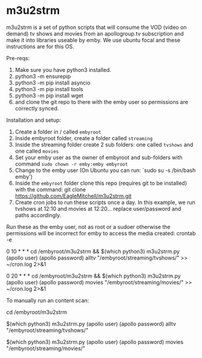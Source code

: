 # m3u2strm
m3u2strm is a set of python scripts that will consume the VOD (video on demand) tv shows and movies from an apollogroup.tv subscription and make it into libraries useable by emby. We use ubuntu focal and these instructions are for this OS.

Pre-reqs:
1. Make sure you have python3 installed.
2. python3 -m ensurepip
3. python3 -m pip install asyncio
4. python3 -m pip install tools
5. python3 -m pip install wget
6.  and clone the git repo to there with the emby user so permissions are correctly synced.

Installation and setup:
1. Create a folder in / called `embyroot`
2. Inside embyroot folder, create a folder called `streaming`
3. Inside the streaming folder create 2 sub folders: one called `tvshows` and one called `movies`
4. Set your emby user as the owner of embyroot and sub-folders with command `sudo chown -r emby:emby embyroot`
5. Change to the emby user (On Ubuntu you can run: `sudo su -s /bin/bash emby') 
6. Inside the `embyroot` folder clone this repo (requires git to be installed) with the command: git clone https://github.com/EagleMitchell/m3u2strm.git
7. Create cron jobs to run these scripts once a day. In this example, we run tvshows at 12:10 and movies at 12:20... replace user/password and paths accordingly.

Run these as the emby user, not as root or a sudoer otherwise the permissions will be incorrect for emby to access the media created:
crontab -e

0 10 * * * cd /embyroot/m3u2strm && $(which python3) m3u2strm.py (apollo user) (apollo password) alltv "/embyroot/streaming/tvshows/" >> ~/cron.log 2>&1

0 20 * * * cd /embyroot/m3u2strm && $(which python3) m3u2strm.py (apollo user) (apollo password) movies "/embyroot/streaming/movies/" >> ~/cron.log 2>&1


To manually run an content scan:
  
cd /embyroot/m3u2strm

$(which python3) m3u2strm.py (apollo user) (apollo password) alltv "/embyroot/streaming/tvshows/"

$(which python3) m3u2strm.py (apollo user) (apollo password) movies "/embyroot/streaming/movies/"
